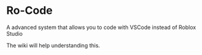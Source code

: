 # Ro-Code
A advanced system that allows you to code with VSCode instead of Roblox Studio

The wiki will help understanding this.
